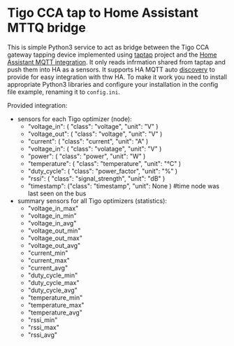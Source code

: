 # Tigo CCA tap to Home Assistant MTTQ bridge

This is simple Python3 service to act as bridge between the Tigo CCA gateway tapping device implemented using [taptap](https://github.com/willglynn/taptap) project and the [Home Assistant MQTT integration](https://www.home-assistant.io/integrations/mqtt/). It only reads infrmation shared from taptap and push them into HA as a sensors. It supports HA MQTT auto [discovery](https://www.home-assistant.io/integrations/mqtt/#mqtt-discovery) to provide for easy integration with thw HA. To make it work you need to install appropriate Python3 libraries and configure your installation in the config file example, renaming it to `config.ini`.

Provided integration:

- sensors for each Tigo optimizer (node): 
  - "voltage_in": ( "class": "voltage", "unit": "V" )
  - "voltage_out": ( "class": "voltage", "unit": "V" )
  - "current": ( "class": "current", "unit": "A" )
  - "voltage_in": ( "class": "volatage", "unit": "V" )
  - "power": ( "class": "power", "unit": "W" )
  - "temperature": ( "class": "temperature", "unit": "°C" )
  - "duty_cycle": ( "class": "power_factor", "unit": "%" )
  - "rssi": ( "class": "signal_strength", "unit": "dB"  )
  - "timestamp": ("class": "timestamp", "unit": None )    #time node was last seen on the bus
- summary sensors for all Tigo optimizers (statistics):
  - "voltage_in_max"
  - "voltage_in_min"
  - "voltage_in_avg"
  - "voltage_out_min"
  - "voltage_out_max"
  - "voltage_out_avg"
  - "current_min"
  - "current_max"
  - "current_avg"
  - "duty_cycle_min"
  - "duty_cycle_max"
  - "duty_cycle_avg"
  - "temperature_min"
  - "temperature_max"
  - "temperature_avg"
  - "rssi_min"
  - "rssi_max"
  - "rssi_avg"

